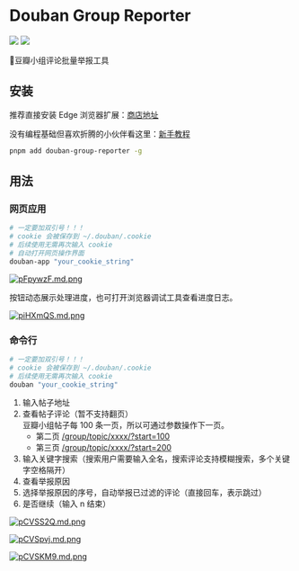 # Douban Group Reporter

<p>
    <a href="https://www.npmjs.com/package/douban-group-reporter"><img src="https://badgen.net/npm/v/douban-group-reporter"></a>
    <a href="https://github.com/justorez/douban-group-reporter/actions/workflows/publish.yml"><img src="https://github.com/justorez/douban-group-reporter/actions/workflows/publish.yml/badge.svg"></a>
</p>

💢豆瓣小组评论批量举报工具

## 安装

推荐直接安装 Edge 浏览器扩展：[商店地址](https://microsoftedge.microsoft.com/addons/detail/%E8%B1%86%E7%93%A3%E5%B0%8F%E7%BB%84%E8%AF%84%E8%AE%BA%E4%B8%BE%E6%8A%A5%E5%B7%A5%E5%85%B7/hlhlkfcmlieombipnhpkceakaklhdfdf)

没有编程基础但喜欢折腾的小伙伴看这里：[新手教程](./readme.fresh.md)

```bash
pnpm add douban-group-reporter -g
```

## 用法

### 网页应用

```bash
# 一定要加双引号！！！
# cookie 会被保存到 ~/.douban/.cookie
# 后续使用无需再次输入 cookie
# 自动打开网页操作界面
douban-app "your_cookie_string"
```
[![pFpywzF.md.png](https://s11.ax1x.com/2024/01/09/pFpywzF.md.png)](https://imgse.com/i/pFpywzF)

按钮动态展示处理进度，也可打开浏览器调试工具查看进度日志。

[![piHXmQS.md.png](https://s11.ax1x.com/2023/12/25/piHXmQS.md.png)](https://imgse.com/i/piHXmQS)

### 命令行

```bash
# 一定要加双引号！！！
# cookie 会被保存到 ~/.douban/.cookie
# 后续使用无需再次输入 cookie
douban "your_cookie_string"
```

1. 输入帖子地址
2. 查看帖子评论（暂不支持翻页）<br>
   豆瓣小组帖子每 100 条一页，所以可通过参数操作下一页。
    - 第二页 [/group/topic/xxxx/?start=100](#)
    - 第三页 [/group/topic/xxxx/?start=200](#)
3. 输入关键字搜索（搜索用户需要输入全名，搜索评论支持模糊搜索，多个关键字空格隔开）
4. 查看举报原因
5. 选择举报原因的序号，自动举报已过滤的评论（直接回车，表示跳过）
6. 是否继续（输入 n 结束）

[![pCVSS2Q.md.png](https://s1.ax1x.com/2023/06/10/pCVSS2Q.md.png)](https://imgse.com/i/pCVSS2Q)

[![pCVSpvj.md.png](https://s1.ax1x.com/2023/06/10/pCVSpvj.md.png)](https://imgse.com/i/pCVSpvj)

[![pCVSKM9.md.png](https://s1.ax1x.com/2023/06/10/pCVSKM9.md.png)](https://imgse.com/i/pCVSKM9)